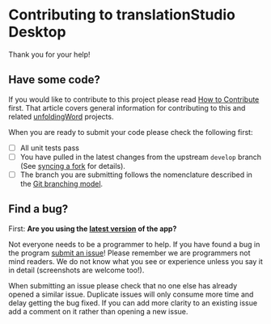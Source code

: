 # Contributing to translationStudio Desktop
Thank you for your help!

## Have some code?
If you would like to contribute to this project please read [How to Contribute](https://github.com/unfoldingWord-dev/ts-requirements/wiki/How-to-Contribute) first. That article covers general information for contributing to this and related [unfoldingWord](https://unfoldingword.org/) projects.

When you are ready to submit your code please check the following first:
- [ ] All unit tests pass
- [ ] You have pulled in the latest changes from the upstream `develop` branch (See [syncing a fork](https://help.github.com/articles/syncing-a-fork/) for details).
- [ ] The branch you are submitting follows the nomenclature described in the [Git branching model](http://nvie.com/posts/a-successful-git-branching-model/).

## Find a bug?
First: **Are you using the [latest version](https://github.com/unfoldingWord-dev/ts-desktop/releases/latest) of the app?**

Not everyone needs to be a programmer to help. If you have found a bug in the program [submit an issue](https://github.com/unfoldingWord-dev/ts-desktop/issues/new)! Please remember we are programmers not mind readers. We do not know what you see or experience unless you say it in detail (screenshots are welcome too!). 

When submitting an issue please check that no one else has already opened a similar issue. Duplicate issues will only consume more time and delay getting the bug fixed. If you can add more clarity to an existing issue add a comment on it rather than opening a new issue.
